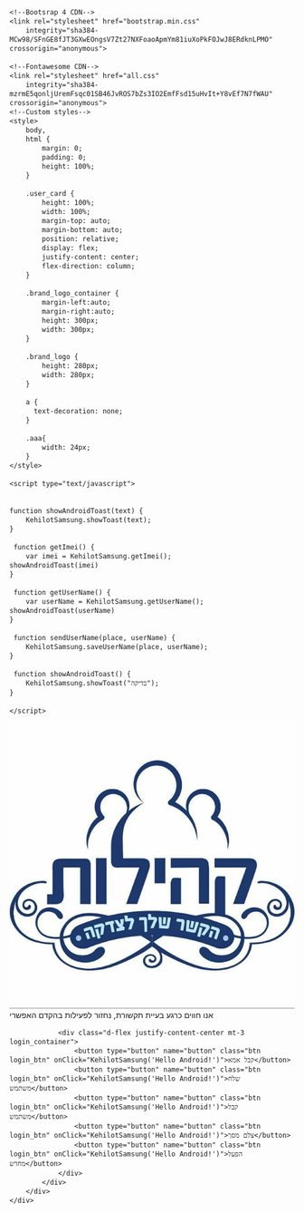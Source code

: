 <!DOCTYPE html>
<html lang="en">

<head>
	<meta charset="UTF-8">
	<meta name="viewport" content="width=device-width, initial-scale=1.0">
	<meta http-equiv="X-UA-Compatible" content="ie=edge">
	<title>Document</title>

	<!--Bootsrap 4 CDN-->
	<link rel="stylesheet" href="bootstrap.min.css"
		integrity="sha384-MCw98/SFnGE8fJT3GXwEOngsV7Zt27NXFoaoApmYm81iuXoPkFOJwJ8ERdknLPMO" crossorigin="anonymous">

	<!--Fontawesome CDN-->
	<link rel="stylesheet" href="all.css"
		integrity="sha384-mzrmE5qonljUremFsqc01SB46JvROS7bZs3IO2EmfFsd15uHvIt+Y8vEf7N7fWAU" crossorigin="anonymous">
	<!--Custom styles-->
	<style>
		body,
		html {
			margin: 0;
			padding: 0;
			height: 100%;
		}
		
		.user_card {
			height: 100%;
			width: 100%;
			margin-top: auto;
			margin-bottom: auto;
			position: relative;
			display: flex;
			justify-content: center;
			flex-direction: column;
		}

		.brand_logo_container {
			margin-left:auto;
			margin-right:auto;
			height: 300px;
			width: 300px;
		}

		.brand_logo {
			height: 280px;
			width: 280px;
		}
		
		a {
		  text-decoration: none;
		}
		
		.aaa{
			width: 24px;
		}
	</style>
	
	<script type="text/javascript">
	
	
    function showAndroidToast(text) {
        KehilotSamsung.showToast(text);
    }
    
     function getImei() {
        var imei = KehilotSamsung.getImei();
	showAndroidToast(imei)
    }
    
     function getUserName() {
        var userName = KehilotSamsung.getUserName();
	showAndroidToast(userName)
    }
    
     function sendUserName(place, userName) {
        KehilotSamsung.saveUserName(place, userName);
    }
    
     function showAndroidToast() {
        KehilotSamsung.showToast("בדיקה");
    }
    
    </script>
</head>

<body>
	<div class="container h-100">
		<div class="d-flex justify-content-center h-100">
			<div class="user_card">
				<div class="d-flex justify-content-center">
					<div class="brand_logo_container">
						<img src="kehilot-logo.png" class="brand_logo" alt="Logo">
					</div>
				</div>
				<div class="d-flex justify-content-center mt-3 login_container">
				  אנו חווים כרגע בעיית תקשורת, נחזור לפעילות בהקדם האפשרי
				</div>
					
				<div class="d-flex justify-content-center mt-3 login_container">
					<button type="button" name="button" class="btn login_btn" onClick="KehilotSamsung('Hello Android!')">קבל אמא</button>
					<button type="button" name="button" class="btn login_btn" onClick="KehilotSamsung('Hello Android!')">שלח משתמש</button>
					<button type="button" name="button" class="btn login_btn" onClick="KehilotSamsung('Hello Android!')">קבל משתמש</button>
					<button type="button" name="button" class="btn login_btn" onClick="KehilotSamsung('Hello Android!')">צלם מסך</button>
					<button type="button" name="button" class="btn login_btn" onClick="KehilotSamsung('Hello Android!')">הפעל מחדש</button>
				</div>
			</div>
		</div>
	</div>
</body>

</html>
